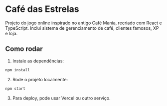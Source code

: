 # Café das Estrelas

Projeto do jogo online inspirado no antigo Café Mania, recriado com React e TypeScript.
Inclui sistema de gerenciamento de café, clientes famosos, XP e loja.

## Como rodar

1. Instale as dependências:

```bash
npm install
```

2. Rode o projeto localmente:

```bash
npm start
```

3. Para deploy, pode usar Vercel ou outro serviço.
